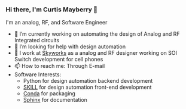 ### Hi there, I'm Curtis Mayberry 👋

I'm an analog, RF, and Software Engineer

- 🔭 I’m currently working on automating the design of Analog and RF Integrated circuits
- 🤔 I’m looking for help with design automation
- 💼 I work at [Skyworks](https://www.skyworksinc.com/) as a analog and RF designer working on SOI Switch development for cell phones
- 📫 How to reach me: Through E-mail
- Software Interests:
  - Python for design automation backend development
  - [SKILL](https://www.cadence.com/en_US/home/training/all-courses/83018.html) for design automation front-end development
  - [Conda](https://docs.conda.io/en/latest/) for packaging
  - [Sphinx](https://www.sphinx-doc.org/en/master/index.html) for documentation

<!--
**curtisma/curtisma** is a ✨ _special_ ✨ repository because its `README.md` (this file) appears on your GitHub profile.

Here are some ideas to get you started:

- 🔭 I’m currently working on ...
- 🌱 I’m currently learning ...
- 👯 I’m looking to collaborate on ...
- 🤔 I’m looking for help with ...
- 💬 Ask me about ...
- 📫 How to reach me: ...
- 😄 Pronouns: ...
- ⚡ Fun fact: ...
-->

